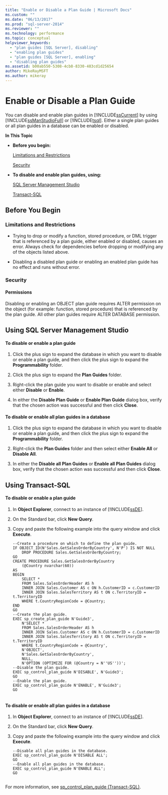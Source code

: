 ```yaml
---
title: "Enable or Disable a Plan Guide | Microsoft Docs"
ms.custom: ""
ms.date: "06/13/2017"
ms.prod: "sql-server-2014"
ms.reviewer: ""
ms.technology: performance
ms.topic: conceptual
helpviewer_keywords: 
  - "plan guides [SQL Server], disabling"
  - "enabling plan guides"
  - "plan guides [SQL Server], enabling"
  - "disabling plan guides"
ms.assetid: b00ab550-5308-4cb8-8330-483cd1d25654
author: MikeRayMSFT
ms.author: mikeray
---
```

# Enable or Disable a Plan Guide
  You can disable and enable plan guides in [!INCLUDE[ssCurrent](../../includes/sscurrent-md.md)] by using [!INCLUDE[ssManStudioFull](../../includes/ssmanstudiofull-md.md)] or [!INCLUDE[tsql](../../includes/tsql-md.md)]. Either a single plan guides or all plan guides in a database can be enabled or disabled.  
  
 **In This Topic**  
  
-   **Before you begin:**  
  
     [Limitations and Restrictions](#Restrictions)  
  
     [Security](#Security)  
  
-   **To disable and enable plan guides, using:**  
  
     [SQL Server Management Studio](#SSMSProcedure)  
  
     [Transact-SQL](#TsqlProcedure)  
  
##  <a name="BeforeYouBegin"></a> Before You Begin  
  
###  <a name="Restrictions"></a> Limitations and Restrictions  
  
-   Trying to drop or modify a function, stored procedure, or DML trigger that is referenced by a plan guide, either enabled or disabled, causes an error. Always check for dependencies before dropping or modifying any of the objects listed above.  
  
-   Disabling a disabled plan guide or enabling an enabled plan guide has no effect and runs without error.  
  
###  <a name="Security"></a> Security  
  
####  <a name="Permissions"></a> Permissions  
 Disabling or enabling an OBJECT plan guide requires ALTER permission on the object (for example: function, stored procedure) that is referenced by the plan guide. All other plan guides require ALTER DATABASE permission.  
  
##  <a name="SSMSProcedure"></a> Using SQL Server Management Studio  
  
#### To disable or enable a plan guide  
  
1.  Click the plus sign to expand the database in which you want to disable or enable a plan guide, and then click the plus sign to expand the **Programmability** folder.  
  
2.  Click the plus sign to expand the **Plan Guides** folder.  
  
3.  Right-click the plan guide you want to disable or enable and select either **Disable** or **Enable**.  
  
4.  In either the **Disable Plan Guide** or **Enable Plan Guide** dialog box, verify that the chosen action was successful and then click **Close**.  
  
#### To disable or enable all plan guides in a database  
  
1.  Click the plus sign to expand the database in which you want to disable or enable a plan guide, and then click the plus sign to expand the **Programmability** folder.  
  
2.  Right-click the **Plan Guides** folder and then select either **Enable All** or **Disable All**.  
  
3.  In either the **Disable all Plan Guides** or **Enable all Plan Guides** dialog box, verify that the chosen action was successful and then click **Close**.  
  
##  <a name="TsqlProcedure"></a> Using Transact-SQL  
  
#### To disable or enable a plan guide  
  
1.  In **Object Explorer**, connect to an instance of [!INCLUDE[ssDE](../../includes/ssde-md.md)].  
  
2.  On the Standard bar, click **New Query**.  
  
3.  Copy and paste the following example into the query window and click **Execute**.  
  
    ```  
    --Create a procedure on which to define the plan guide.  
    IF OBJECT_ID(N'Sales.GetSalesOrderByCountry', N'P') IS NOT NULL  
        DROP PROCEDURE Sales.GetSalesOrderByCountry;  
    GO  
    CREATE PROCEDURE Sales.GetSalesOrderByCountry   
        (@Country nvarchar(60))  
    AS  
    BEGIN  
        SELECT *  
        FROM Sales.SalesOrderHeader AS h   
        INNER JOIN Sales.Customer AS c ON h.CustomerID = c.CustomerID  
        INNER JOIN Sales.SalesTerritory AS t ON c.TerritoryID = t.TerritoryID  
        WHERE t.CountryRegionCode = @Country;  
    END  
    GO  
    --Create the plan guide.  
    EXEC sp_create_plan_guide N'Guide3',  
        N'SELECT *  
        FROM Sales.SalesOrderHeader AS h   
        INNER JOIN Sales.Customer AS c ON h.CustomerID = c.CustomerID  
        INNER JOIN Sales.SalesTerritory AS t ON c.TerritoryID = t.TerritoryID  
        WHERE t.CountryRegionCode = @Country',  
        N'OBJECT',  
        N'Sales.GetSalesOrderByCountry',  
        NULL,  
        N'OPTION (OPTIMIZE FOR (@Country = N''US''))';  
    --Disable the plan guide.  
    EXEC sp_control_plan_guide N'DISABLE', N'Guide3';  
    GO  
    --Enable the plan guide.  
    EXEC sp_control_plan_guide N'ENABLE', N'Guide3';  
    GO  
  
    ```  
  
#### To disable or enable all plan guides in a database  
  
1.  In **Object Explorer**, connect to an instance of [!INCLUDE[ssDE](../../includes/ssde-md.md)].  
  
2.  On the Standard bar, click **New Query**.  
  
3.  Copy and paste the following example into the query window and click **Execute**.  
  
    ```  
    --Disable all plan guides in the database.  
    EXEC sp_control_plan_guide N'DISABLE ALL';  
    GO  
    --Enable all plan guides in the database.  
    EXEC sp_control_plan_guide N'ENABLE ALL';  
    GO  
  
    ```  
  
 For more information, see [sp_control_plan_guide &#40;Transact-SQL&#41;](/sql/relational-databases/system-stored-procedures/sp-control-plan-guide-transact-sql).  
  
  

